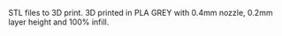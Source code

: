 STL files to 3D print.
3D printed in PLA GREY with 0.4mm nozzle, 0.2mm layer height and 100% infill.
